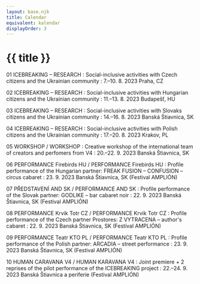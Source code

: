 ```yaml
---
layout: base.njk
title: Calendar
equivalent: kalendar
displayOrder: 3
---
```


# {{ title }}


01 ICEBREAKING – RESEARCH
: Social-inclusive activities with Czech citizens and the Ukrainian community
: <time datetime="2023-08-07">7.–10. 8. 2023</time> Praha, CZ

02 ICEBREAKING – RESEARCH
: Social-inclusive activities with Hungarian citizens and the Ukrainian community
: <time datetime="2023-08-11">11.–13. 8. 2023</time> Budapešť, HU 

03 ICEBREAKING – RESEARCH
: Social-inclusive activities with Slovaks citizens and the Ukrainian community
: <time datetime="2023-08-14">14.–16. 8. 2023</time> Banská Štiavnica, SK 

04 ICEBREAKING – RESEARCH 
: Social-inclusive activities with Polish citizens and the Ukrainian community
: <time datetime="2023-08-17">17.–20. 8. 2023</time> Krakov, PL 

05 WORKSHOP / WORKSHOP 
: Creative workshop of the international team of creators and perfomers from V4
: <time datetime="2023-09-20">20.–22. 9. 2023</time> Banská Štiavnica, SK 

06 PERFORMANCE Firebirds HU / PERFORMANCE Firebirds HU
: Profile performance of the Hungarian partner: FREAK FUSION – CONFUSION – circus cabaret 
: <time datetime="2023-09-23">23. 9. 2023</time> Banská Štiavnica, SK (Festival AMPLIÓN) 

07 PŘEDSTAVENÍ AND SK / PERFORMANCE AND SK
: Profile performance of the Slovak partner: GODLIKE – bar cabaret noir
: <time datetime="2023-09-22">22. 9. 2023</time> Banská Štiavnica, SK (Festival AMPLIÓN)

08 PERFORMANCE Krvik Totr CZ / PERFORMANCE Krvik Totr CZ 
: Profile performance of the Czech partner Prostores: Z VYTRACENA – author's cabaret
: <time datetime="2023-09-22">22. 9. 2023</time> Banská Štiavnica, SK (Festival AMPLIÓN)

09 PERFORMANCE Teatr KTO PL / PERFORMANCE Teatr KTO PL 
: Profile performance of the Polish partner: ARCADIA – street performance
: <time datetime="2023-09-23">23. 9. 2023</time> Banská Štiavnica, SK (Festival AMPLIÓN)

10 HUMAN CARAVANA V4 / HUMAN KARAVANA V4 
: Joint premiere + 2 reprises of the pilot performance of the ICEBREAKING project 
: <time datetime="2023-09-22">22.–24. 9. 2023</time> Banská Štiavnica a periferie (Festival AMPLIÓN)